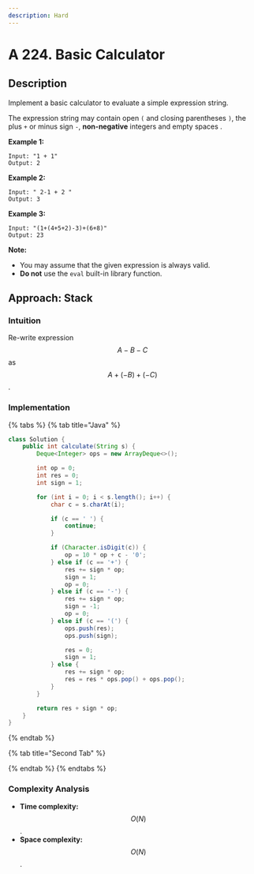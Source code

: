 ```yaml
---
description: Hard
---
```


# A 224. Basic Calculator

## Description

Implement a basic calculator to evaluate a simple expression string.

The expression string may contain open `(` and closing parentheses `)`, the plus `+` or minus sign `-`, **non-negative** integers and empty spaces .

**Example 1:**

```text
Input: "1 + 1"
Output: 2
```

**Example 2:**

```text
Input: " 2-1 + 2 "
Output: 3
```

**Example 3:**

```text
Input: "(1+(4+5+2)-3)+(6+8)"
Output: 23
```

**Note:**

* You may assume that the given expression is always valid.
* **Do not** use the `eval` built-in library function.

## Approach: Stack

### Intuition

Re-write expression $$A-B-C$$ as $$A + (-B) + (-C)$$.

### Implementation

{% tabs %}
{% tab title="Java" %}
```java
class Solution {
    public int calculate(String s) {
        Deque<Integer> ops = new ArrayDeque<>();

        int op = 0;
        int res = 0;
        int sign = 1;

        for (int i = 0; i < s.length(); i++) {
            char c = s.charAt(i);

            if (c == ' ') {
                continue;
            }

            if (Character.isDigit(c)) {
                op = 10 * op + c - '0';
            } else if (c == '+') {
                res += sign * op;
                sign = 1;
                op = 0;
            } else if (c == '-') {
                res += sign * op;
                sign = -1;
                op = 0;
            } else if (c == '(') {
                ops.push(res);
                ops.push(sign);

                res = 0;
                sign = 1;
            } else {
                res += sign * op;
                res = res * ops.pop() + ops.pop();
            }
        }

        return res + sign * op;
    }
}
```
{% endtab %}

{% tab title="Second Tab" %}

{% endtab %}
{% endtabs %}

### Complexity Analysis

* **Time complexity:** $$O(N)$$.
* **Space complexity:** $$O(N)$$.

